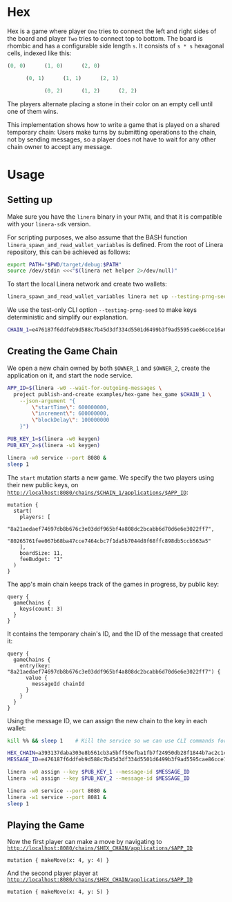 <!-- cargo-rdme start -->

# Hex

Hex is a game where player `One` tries to connect the left and right sides of the board and player
`Two` tries to connect top to bottom. The board is rhombic and has a configurable side length `s`.
It consists of `s * s` hexagonal cells, indexed like this:

```rust
(0, 0)      (1, 0)      (2, 0)

      (0, 1)      (1, 1)      (2, 1)

            (0, 2)      (1, 2)      (2, 2)
```

The players alternate placing a stone in their color on an empty cell until one of them wins.

This implementation shows how to write a game that is played on a shared temporary chain:
Users make turns by submitting operations to the chain, not by sending messages, so a player
does not have to wait for any other chain owner to accept any message.


# Usage

## Setting up

Make sure you have the `linera` binary in your `PATH`, and that it is compatible with your
`linera-sdk` version.

For scripting purposes, we also assume that the BASH function
`linera_spawn_and_read_wallet_variables` is defined. From the root of Linera repository, this can
be achieved as follows:

```bash
export PATH="$PWD/target/debug:$PATH"
source /dev/stdin <<<"$(linera net helper 2>/dev/null)"
```

To start the local Linera network and create two wallets:

```bash
linera_spawn_and_read_wallet_variables linera net up --testing-prng-seed 37 --extra-wallets 1
```

We use the test-only CLI option `--testing-prng-seed` to make keys deterministic and simplify our
explanation.

```bash
CHAIN_1=e476187f6ddfeb9d588c7b45d3df334d5501d6499b3f9ad5595cae86cce16a65
```

## Creating the Game Chain

We open a new chain owned by both `$OWNER_1` and `$OWNER_2`, create the application on it, and
start the node service.

```bash
APP_ID=$(linera -w0 --wait-for-outgoing-messages \
  project publish-and-create examples/hex-game hex_game $CHAIN_1 \
    --json-argument "{
        \"startTime\": 600000000,
        \"increment\": 600000000,
        \"blockDelay\": 100000000
    }")

PUB_KEY_1=$(linera -w0 keygen)
PUB_KEY_2=$(linera -w1 keygen)

linera -w0 service --port 8080 &
sleep 1
```

The `start` mutation starts a new game. We specify the two players using their new public keys,
on [`http://localhost:8080/chains/$CHAIN_1/applications/$APP_ID`][main_chain]:

```gql,uri=http://localhost:8080/chains/e476187f6ddfeb9d588c7b45d3df334d5501d6499b3f9ad5595cae86cce16a65/applications/e476187f6ddfeb9d588c7b45d3df334d5501d6499b3f9ad5595cae86cce16a65010000000000000000000000e476187f6ddfeb9d588c7b45d3df334d5501d6499b3f9ad5595cae86cce16a65030000000000000000000000
mutation {
  start(
    players: [
        "8a21aedaef74697db8b676c3e03ddf965bf4a808dc2bcabb6d70d6e6e3022ff7",
        "80265761fee067b68ba47cce7464cbc7f1da5b7044d8f68ffc898db5ccb563a5"
    ],
    boardSize: 11,
    feeBudget: "1"
  )
}
```

The app's main chain keeps track of the games in progress, by public key:

```gql,uri=http://localhost:8080/chains/e476187f6ddfeb9d588c7b45d3df334d5501d6499b3f9ad5595cae86cce16a65/applications/e476187f6ddfeb9d588c7b45d3df334d5501d6499b3f9ad5595cae86cce16a65010000000000000000000000e476187f6ddfeb9d588c7b45d3df334d5501d6499b3f9ad5595cae86cce16a65030000000000000000000000
query {
  gameChains {
    keys(count: 3)
  }
}
```

It contains the temporary chain's ID, and the ID of the message that created it:

```gql,uri=http://localhost:8080/chains/e476187f6ddfeb9d588c7b45d3df334d5501d6499b3f9ad5595cae86cce16a65/applications/e476187f6ddfeb9d588c7b45d3df334d5501d6499b3f9ad5595cae86cce16a65010000000000000000000000e476187f6ddfeb9d588c7b45d3df334d5501d6499b3f9ad5595cae86cce16a65030000000000000000000000
query {
  gameChains {
    entry(key: "8a21aedaef74697db8b676c3e03ddf965bf4a808dc2bcabb6d70d6e6e3022ff7") {
      value {
        messageId chainId
      }
    }
  }
}
```

Using the message ID, we can assign the new chain to the key in each wallet:

```bash
kill %% && sleep 1    # Kill the service so we can use CLI commands for wallet 0.

HEX_CHAIN=a393137daba303e8b561cb3a5bff50efba1fb7f24950db28f1844b7ac2c1cf27
MESSAGE_ID=e476187f6ddfeb9d588c7b45d3df334d5501d6499b3f9ad5595cae86cce16a65050000000000000000000000

linera -w0 assign --key $PUB_KEY_1 --message-id $MESSAGE_ID
linera -w1 assign --key $PUB_KEY_2 --message-id $MESSAGE_ID

linera -w0 service --port 8080 &
linera -w1 service --port 8081 &
sleep 1
```

## Playing the Game

Now the first player can make a move by navigating to [`http://localhost:8080/chains/$HEX_CHAIN/applications/$APP_ID`][first_player]

```gql,uri=http://localhost:8080/chains/$HEX_CHAIN/applications/$APP_ID
mutation { makeMove(x: 4, y: 4) }
```

And the second player player at [`http://localhost:8080/chains/$HEX_CHAIN/applications/$APP_ID`][second_player]

```gql,uri=http://localhost:8081/chains/$HEX_CHAIN/applications/$APP_ID
mutation { makeMove(x: 4, y: 5) }
```

[main_chain]: http://localhost:8080/chains/e476187f6ddfeb9d588c7b45d3df334d5501d6499b3f9ad5595cae86cce16a65/applications/e476187f6ddfeb9d588c7b45d3df334d5501d6499b3f9ad5595cae86cce16a65010000000000000001000000e476187f6ddfeb9d588c7b45d3df334d5501d6499b3f9ad5595cae86cce16a65030000000000000000000000
[first_player]: http://localhost:8080/chains/a393137daba303e8b561cb3a5bff50efba1fb7f24950db28f1844b7ac2c1cf27/applications/e476187f6ddfeb9d588c7b45d3df334d5501d6499b3f9ad5595cae86cce16a65010000000000000001000000e476187f6ddfeb9d588c7b45d3df334d5501d6499b3f9ad5595cae86cce16a65030000000000000000000000
[second_player]: http://localhost:8081/chains/a393137daba303e8b561cb3a5bff50efba1fb7f24950db28f1844b7ac2c1cf27/applications/e476187f6ddfeb9d588c7b45d3df334d5501d6499b3f9ad5595cae86cce16a65010000000000000001000000e476187f6ddfeb9d588c7b45d3df334d5501d6499b3f9ad5595cae86cce16a65030000000000000000000000

<!-- cargo-rdme end -->
